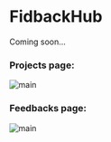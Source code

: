 # FidbackHub

Coming soon...

### Projects page:
![main](https://i.gyazo.com/3abeb37c0def4e50d5f598ec9bb16bac.png)
### Feedbacks page:
![main](https://i.gyazo.com/2a88dc3b2854763fc15bad43885039e7.png)
